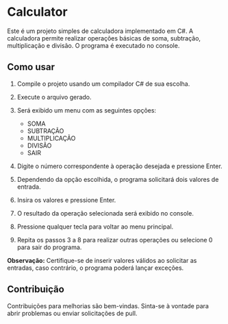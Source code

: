 # Calculator
Este é um projeto simples de calculadora implementado em C#. A calculadora permite realizar operações básicas de soma, subtração, multiplicação e divisão. O programa é executado no console.

## Como usar
1. Compile o projeto usando um compilador C# de sua escolha.
2. Execute o arquivo gerado.
3. Será exibido um menu com as seguintes opções:
   - SOMA
   - SUBTRAÇÃO
   - MULTIPLICAÇÃO
   - DIVISÃO
   - SAIR
   
4. Digite o número correspondente à operação desejada e pressione Enter.
5. Dependendo da opção escolhida, o programa solicitará dois valores de entrada.
6. Insira os valores e pressione Enter.
7. O resultado da operação selecionada será exibido no console.
8. Pressione qualquer tecla para voltar ao menu principal.
9. Repita os passos 3 a 8 para realizar outras operações ou selecione 0 para sair do programa.

**Observação:** Certifique-se de inserir valores válidos ao solicitar as entradas, caso contrário, o programa poderá lançar exceções.

## Contribuição
Contribuições para melhorias são bem-vindas. Sinta-se à vontade para abrir problemas ou enviar solicitações de pull.